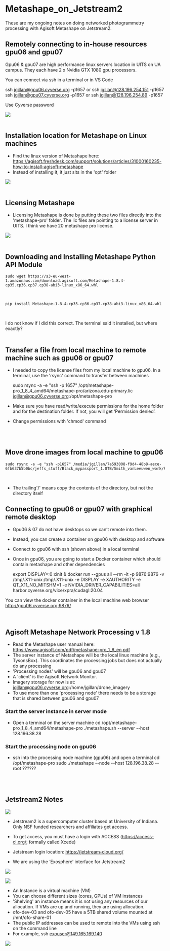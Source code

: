 # Metashape_on_Jetstream2
These are my ongoing notes on doing networked photogrammetry processing with Agisoft Metashape on Jetstream2.

## Remotely connecting to in-house resources gpu06 and gpu07
Gpu06 & gpu07 are high performance linux servers location in UITS on UA campus. They each have 2 x Nvidia GTX 1080 gpu processors. 

You can connect via ssh in a terminal or in VS Code

ssh jgillan@gpu06.cyverse.org -p1657  or ssh jgillan@128.196.254.151 -p1657  
ssh jgillan@gpu07.cyverse.org -p1657  or ssh jgillan@128.196.254.89 -p1657

Use Cyverse password

![](./images/ssh_screenshot.png)
<br />
<br />
## Installation location for Metashape on Linux machines
* Find the linux version of Metashape here: https://agisoft.freshdesk.com/support/solutions/articles/31000160235-how-to-install-agisoft-metashape
* Instead of installing it, it just sits in the 'opt' folder

![](./images/metashape1.png)
<br />
<br />
## Licensing Metashape
* Licensing Metashape is done by putting these two files directly into the 'metashape-pro' folder. The lic files are pointing to a license server in UITS. I think we have 20 metashape pro license. 

![](./images/metashape2.png)
<br />
<br />

## Downloading and Installing Metashape Python API Module
    sudo wget https://s3-eu-west-1.amazonaws.com/download.agisoft.com/Metashape-1.8.4-cp35.cp36.cp37.cp38-abi3-linux_x86_64.whl
<br />

    pip install Metashape-1.8.4-cp35.cp36.cp37.cp38-abi3-linux_x86_64.whl 
<br />

I do not know if I did this correct. The terminal said it installed, but where exactly?
<br />
<br />

## Transfer a file from local machine to remote machine such as gpu06 or gpu07
* I needed to copy the license files from my local machine to gpu06. In a terminal, use the 'rsync' command to transfer between machines <br />

    sudo rsync -a -e "ssh -p 1657" /opt/metashape-pro_1_8_4_amd64/metashape-pro/arizona.edu-primary.lic jgillan@gpu06.cyverse.org:/opt/metashape-pro 

* Make sure you have read/write/execute permissions for the home folder and for the destination folder. If not, you will get ‘Permission denied’. 
* Change permissions with 'chmod' command
<br />
<br />

## Move drone images from local machine to gpu06
    sudo rsync -a -e "ssh -p1657" /media/jgillan/7a593008-f9d4-48b8-aece-6fb637b5b0bc/jeffs_stuff/Black_mypassport_1.8TB/Smith_vanLeeuwen_work/RainMan/drone_imagery/100_0019/jgillan@gpu06.cyverse.org:/home/jgillan/drone_imagery
<br />

* The trailing'/' means copy the contents of the directory, but not the directory itself

## Connecting to gpu06 or gpu07 with graphical remote desktop
* Gpu06 & 07 do not have desktops so we can’t remote into them.
* Instead, you can create a container on gpu06 with desktop and software
* Connect to gpu06 with ssh (shown above) in a local terminal
* Once in gpu06, you are going to start a Docker container which should contain metashape and other dependencies

    export DISPLAY=:0
    xinit &
    docker run --gpus all --rm -it -p 9876:9876 -v /tmp/.X11-unix:/tmp/.X11-unix -e DISPLAY -e XAUTHORITY -e QT_X11_NO_MITSHM=1 -e         NVIDIA_DRIVER_CAPABILITIES=all harbor.cyverse.org/vice/xpra/cudagl:20.04

You can view the docker container in the local machine web browser
http://gpu06.cyverse.org:9876/
<br />
<br />
<br />

## Agisoft Metashape Network Processing v 1.8
* Read the Metashape user manual here: https://www.agisoft.com/pdf/metashape-pro_1_8_en.pdf
* The server instance of Metashape will be the local linux machine (e.g., TysonsBox). This coordinates the processing jobs but does not actually do any processing
* 'Processing nodes' will be gpu06 and gpu07
* A 'client' is the Agisoft Network Monitor. 
* Imagery storage for now is at: jgillan@gpu06.cyverse.org:/home/jgillan/drone_imagery
* To use more than one 'processing node' there needs to be a storage that is shared between gpu06 and gpu07

### Start the server instance in server mode
* Open a terminal on the server machine 
    cd /opt/metashape-pro_1_8_4_amd64/metashape-pro
    ./metashape.sh --server --host 128.196.38.28

### Start the processing node on gpu06
* ssh into the processing node machine (gpu06) and open a terminal
    cd /opt/metashape-pro
    sudo ./metashape --node --host 128.196.38.28 --root ??????


<br />
<br />

## Jetstream2 Notes
![](./images/Jetstream2_logo.png)
* Jetstream2 is a supercomputer cluster based at University of Indiana. Only NSF funded researchers and affiliates get access.

* To get access, you must have a login with ACCESS (https://access-ci.org/; formally called Xcede)

* Jetstream login location: https://jetstream-cloud.org/

* We are using the ‘Exosphere’ interface for Jetstream2



![](./images/jetstream2_a.png)

![](./images/jetstream2_b.png)

* An Instance is a virtual machine (VM)
* You can choose different sizes (cores, GPUs) of VM instances
* 'Shelving' an instance means it is not using any resources of our allocation. If VMs are up and running, they are using allocation.
* ofo-dev-03 and ofo-dev-05 have a 5TB shared volume mounted at /mnt/ofo-share-01
* The public IP addresses can be used to remote into the VMs using ssh on the command line 
* For example, ssh exouser@149.165.169.140


![](./images/jetstream2_c.png)



